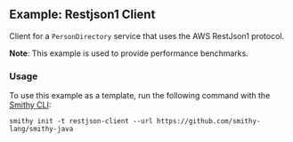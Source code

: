 ## Example: Restjson1 Client
Client for a `PersonDirectory` service that uses the AWS RestJson1 protocol.

**Note**: This example is used to provide performance benchmarks.

### Usage
To use this example as a template, run the following command with the [Smithy CLI](https://smithy.io/2.0/guides/smithy-cli/index.html):
```console
smithy init -t restjson-client --url https://github.com/smithy-lang/smithy-java
```
